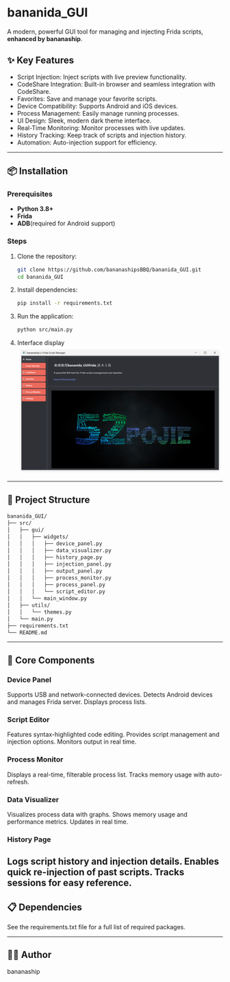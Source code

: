 # bananida_GUI

A modern, powerful GUI tool for managing and injecting Frida scripts, **enhanced by bananaship**.

## ✨ Key Features
+ Script Injection: Inject scripts with live preview functionality.
+ CodeShare Integration: Built-in browser and seamless integration with CodeShare.
+ Favorites: Save and manage your favorite scripts.
+ Device Compatibility: Supports Android and iOS devices.
+ Process Management: Easily manage running processes.
+ UI Design: Sleek, modern dark theme interface.
+ Real-Time Monitoring: Monitor processes with live updates.
+ History Tracking: Keep track of scripts and injection history.
+ Automation: Auto-injection support for efficiency.

---

## 📦 Installation

### Prerequisites
- **Python 3.8+**
- **Frida**
- **ADB**(required for Android support)

### Steps
1. Clone the repository:
   ```bash
   git clone https://github.com/bananashipsBBQ/bananida_GUI.git
   cd bananida_GUI
   ```

2. Install dependencies:
   ```bash
   pip install -r requirements.txt
   ```

3. Run the application:
   ```bash
   python src/main.py
   ```
4. Interface display
![alt text](nano.png)
---

## 📑 Project Structure
```
bananida_GUI/
├── src/
│   ├── gui/
│   │   ├── widgets/
│   │   │   ├── device_panel.py
│   │   │   ├── data_visualizer.py
│   │   │   ├── history_page.py
│   │   │   ├── injection_panel.py
│   │   │   ├── output_panel.py
│   │   │   ├── process_monitor.py
│   │   │   ├── process_panel.py
│   │   │   └── script_editor.py
│   │   └── main_window.py
│   ├── utils/
│   │   └── themes.py
│   └── main.py
├── requirements.txt
└── README.md
```

---

## 🔧 Core Components
### Device Panel
Supports USB and network-connected devices.
Detects Android devices and manages Frida server.
Displays process lists.
### Script Editor
Features syntax-highlighted code editing.
Provides script management and injection options.
Monitors output in real time.
### Process Monitor
Displays a real-time, filterable process list.
Tracks memory usage with auto-refresh.
### Data Visualizer
Visualizes process data with graphs.
Shows memory usage and performance metrics.
Updates in real time.
### History Page
Logs script history and injection details.
Enables quick re-injection of past scripts.
Tracks sessions for easy reference.
---

## 📋 Dependencies
See the requirements.txt file for a full list of required packages.

---

## 👨‍💻 Author
bananaship